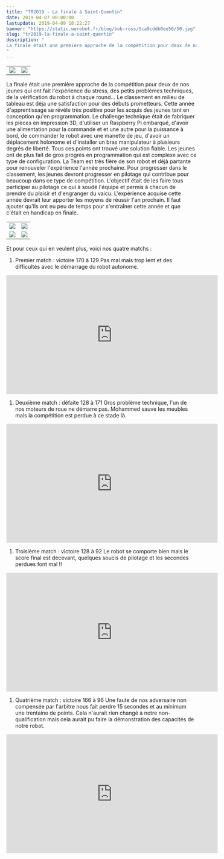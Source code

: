```yaml
---
title: "TR2019 - La finale à Saint-Quentin"
date: 2019-04-07 00:00:00
lastupdate: 2019-04-09 18:22:27
banner: "https://static.werobot.fr/blog/bob-ross/5ca9cddb0ee56/50.jpg"
slug: "tr2019-la-finale-a-saint-quentin"
description: " 
La finale était une première approche de la compétition pour deux de nos jeunes qui ont fait l'expérience du stress, des petits problèmes techniques, de la vérification du robot à chaque round... Le classement en milieu de tableau est déja une satisfactio
"
---
```

<div align="center">
<table>
<tr>
<td><img src="https://static.werobot.fr/blog/bob-ross/5ca9cddb0ee56/50.jpg"></td>
<td><img src="https://static.werobot.fr/blog/bob-ross/5ca9cdf092076/50.jpg"></td>
</tr>
</table>
</div>

La finale était une première approche de la compétition pour deux de nos jeunes qui ont fait l'expérience du stress, des petits problèmes techniques, de la vérification du robot à chaque round... Le classement en milieu de tableau est déja une satisfaction pour des débuts prometteurs.
Cette année d'apprentissage se révèle très positive pour les acquis des jeunes tant en conception qu'en programmation. Le challenge technique était de fabriquer les pièces en impression 3D, d'utiliser un Raspberry Pi embarqué, d'avoir une alimentation pour la commande et et une autre pour la puissance à bord, de commander le robot avec une manette de jeu, d'avoir un déplacement holonome et d'installer un bras manipulateur à plusieurs degrés de liberté. Tous ces points ont trouvé une solution fiable. Les jeunes ont de plus fait de gros progrès en programmation qui est complexe avec ce type de configuration. La Team est très fière de son robot et déjà partante pour renouveler l'expérience l'année prochaine.
Pour progresser dans le classement, les jeunes devront progresser en pilotage qui contribue pour beaucoup dans ce type de compétition. L'objectif était de les faire tous participer au pilotage ce qui à soudé l'équipe et permis à chacun de prendre du plaisir et d'engranger du vaicu. L'expérience acquise cette année devrait leur apporter les moyens de réussir l'an prochain. Il faut ajouter qu'ils ont eu peu de temps pour s'entraîner cette année et que c'était en handicap en finale.
<div align="center">
<table>
<tr>
<td><img src="https://static.werobot.fr/blog/bob-ross/5ca9d34416696/50.jpg"></td>
<td><img src="https://static.werobot.fr/blog/bob-ross/5ca9d34d9bdab/50.jpg"></td>
</tr>
<tr>
<td><img src="https://static.werobot.fr/blog/bob-ross/5ca9d3526d71c/50.jpg"></td>
<td><img src="https://static.werobot.fr/blog/bob-ross/5ca9d35659646/50.jpg"></td>
</tr>
</table>
</div>
Et pour ceux qui en veulent plus, voici nos quatre matchs :

1. Premier match : victoire 170 à 129
Pas mal mais trop lent et des difficultés avec le démarrage du robot autonome.

<iframe width="560" height="315" src="https://www.youtube-nocookie.com/embed/BhppxBgvnhU?start=7518 " frameborder="0" allow="accelerometer; autoplay; encrypted-media; gyroscope; picture-in-picture" allowfullscreen></iframe>

1. Deuxième match : défaite 128 à 171
Gros problème technique, l'un de nos moteurs de roue ne démarre pas. Mohammed sauve les meubles mais la compétition est perdue à ce stade là.

<iframe width="560" height="315" src="https://www.youtube-nocookie.com/embed/LGvtxTlg_BM?start=2116 " frameborder="0" allow="accelerometer; autoplay; encrypted-media; gyroscope; picture-in-picture" allowfullscreen></iframe>

1. Troisième match : victoire 128 à 92
Le robot se comporte bien mais le score final est décevant, quelques soucis de pilotage et les secondes perdues font mal !!

<iframe width="560" height="315" src="https://www.youtube-nocookie.com/embed/aMZwWH21vIo?start=4012 " frameborder="0" allow="accelerometer; autoplay; encrypted-media; gyroscope; picture-in-picture" allowfullscreen></iframe>

1. Quatrième match : victoire 166 à 96
Une faute de nos adversaire non compensée par l'arbitre nous fait perdre 15 secondes et au minimum une trentaine de points. Cela n'aurait rien changé à notre non-qualification mais cela aurait pu faire la démonstration des capacités de notre robot.

<iframe width="560" height="315" src="https://www.youtube-nocookie.com/embed/03Sxdj1Erg0?start=6656" frameborder="0" allow="accelerometer; autoplay; encrypted-media; gyroscope; picture-in-picture" allowfullscreen></iframe>
    